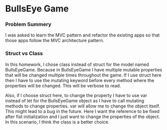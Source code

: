 # BullsEye Game

### Problem Summery
I was asked to learn the MVC pattern and refactor the existing apps so that those apps follow the MVC architecture pattern.

### Struct vs Class
In this homework, I chose class instead of struct for the model named BullsEyeGame. Because in BullsEyeGame I have multiple mutable properties that will be changed multiple times throughout the game. If I use struct here then I have to use the mutating keyword before every method where the properties will be changed. This will be verbose to read. 

Also, if I choose struct here, to change the property I have to use var instead of let for the BullsEyeGame object as I have to call mutating methods to change properties. var will allow me to change the object itself. This might lead to a bug in the future. Here I want the reference to be fixed after fist initialization and I just want to change the properties of the object. In this scenario, I think the class is a better choice.